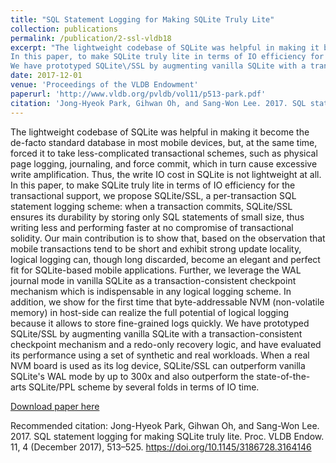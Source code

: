 ```yaml
---
title: "SQL Statement Logging for Making SQLite Truly Lite"
collection: publications
permalink: /publication/2-ssl-vldb18
excerpt: "The lightweight codebase of SQLite was helpful in making it become the de-facto standard database in most mobile devices, but, at the same time, forced it to take less-complicated transactional schemes, such as physical page logging, journaling, and force commit, which in turn cause excessive write amplification. Thus, the write IO cost in SQLite is not lightweight at all.
In this paper, to make SQLite truly lite in terms of IO efficiency for the transactional support, we propose SQLite\/SSL, a per-transaction SQL statement logging scheme: when a transaction commits, SQLite/SSL ensures its durability by storing only SQL statements of small size, thus writing less and performing faster at no compromise of transactional solidity. Our main contribution is to show that, based on the observation that mobile transactions tend to be short and exhibit strong update locality, logical logging can, though long discarded, become an elegant and perfect fit for SQLite-based mobile applications. Further, we leverage the WAL journal mode in vanilla SQLite as a transaction-consistent checkpoint mechanism which is indispensable in any logical logging scheme. In addition, we show for the first time that byte-addressable NVM (non-volatile memory) in host-side can realize the full potential of logical logging because it allows to store fine-grained logs quickly.
We have prototyped SQLite\/SSL by augmenting vanilla SQLite with a transaction-consistent checkpoint mechanism and a redo-only recovery logic, and have evaluated its performance using a set of synthetic and real workloads. When a real NVM board is used as its log device, SQLite/SSL can outperform vanilla SQLite's WAL mode by up to 300x and also outperform the state-of-the-arts SQLite/PPL scheme by several folds in terms of IO time."
date: 2017-12-01
venue: 'Proceedings of the VLDB Endowment'
paperurl: 'http://www.vldb.org/pvldb/vol11/p513-park.pdf'
citation: 'Jong-Hyeok Park, Gihwan Oh, and Sang-Won Lee. 2017. SQL statement logging for making SQLite truly lite'
---
```

The lightweight codebase of SQLite was helpful in making it become the de-facto standard database in most mobile devices, but, at the same time, forced it to take less-complicated transactional schemes, such as physical page logging, journaling, and force commit, which in turn cause excessive write amplification. Thus, the write IO cost in SQLite is not lightweight at all.
In this paper, to make SQLite truly lite in terms of IO efficiency for the transactional support, we propose SQLite\/SSL, a per-transaction SQL statement logging scheme: when a transaction commits, SQLite/SSL ensures its durability by storing only SQL statements of small size, thus writing less and performing faster at no compromise of transactional solidity. Our main contribution is to show that, based on the observation that mobile transactions tend to be short and exhibit strong update locality, logical logging can, though long discarded, become an elegant and perfect fit for SQLite-based mobile applications. Further, we leverage the WAL journal mode in vanilla SQLite as a transaction-consistent checkpoint mechanism which is indispensable in any logical logging scheme. In addition, we show for the first time that byte-addressable NVM (non-volatile memory) in host-side can realize the full potential of logical logging because it allows to store fine-grained logs quickly.
We have prototyped SQLite/SSL by augmenting vanilla SQLite with a transaction-consistent checkpoint mechanism and a redo-only recovery logic, and have evaluated its performance using a set of synthetic and real workloads. When a real NVM board is used as its log device, SQLite/SSL can outperform vanilla SQLite's WAL mode by up to 300x and also outperform the state-of-the-arts SQLite/PPL scheme by several folds in terms of IO time.

[Download paper here](http://www.vldb.org/pvldb/vol11/p513-park.pdf)

Recommended citation: Jong-Hyeok Park, Gihwan Oh, and Sang-Won Lee. 2017. SQL statement logging for making SQLite truly lite. Proc. VLDB Endow. 11, 4 (December 2017), 513–525. https://doi.org/10.1145/3186728.3164146